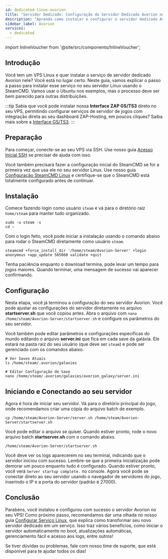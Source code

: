 ```yaml
---
id: dedicated-linux-avorion
title: "Servidor Dedicado: Configuração do Servidor Dedicado Avorion no Linux"
description: "Aprenda como instalar e configurar o servidor dedicado Avorion no seu VPS Linux para um aluguel de servidores sem complicações → Saiba mais agora"
sidebar_label: Avorion
services:
  - dedicated
---
```


import InlineVoucher from '@site/src/components/InlineVoucher';

## Introdução

Você tem um VPS Linux e quer instalar o serviço de servidor dedicado Avorion nele? Você está no lugar certo. Neste guia, vamos explicar o passo a passo para instalar esse serviço no seu servidor Linux usando o SteamCMD. Vamos usar o Ubuntu nos exemplos, mas o processo deve ser bem parecido para outras distribuições.

:::tip
Sabia que você pode instalar nossa **Interface ZAP GS/TS3** direto no seu VPS, permitindo configurar serviços de servidor de jogos com integração direta ao seu dashboard ZAP-Hosting, em poucos cliques? Saiba mais sobre a [Interface GS/TS3](dedicated-linux-gs-interface.md).
:::

<InlineVoucher />

## Preparação

Para começar, conecte-se ao seu VPS via SSH. Use nosso guia [Acesso Inicial SSH](dedicated-linux-ssh.md) se precisar de ajuda com isso.

Você também precisará fazer a configuração inicial do SteamCMD se for a primeira vez que usa ele no seu servidor Linux. Use nosso guia [Configuração SteamCMD Linux](dedicated-linux-steamcmd.md) e certifique-se que o SteamCMD está totalmente configurado antes de continuar.

## Instalação

Comece fazendo login como usuário `steam` e vá para o diretório raiz `home/steam` para manter tudo organizado.
```
sudo -u steam -s
cd ~
```

Com o login feito, você pode iniciar a instalação usando o comando abaixo para rodar o SteamCMD diretamente como usuário `steam`.
```
steamcmd +force_install_dir '/home/steam/Avorion-Server' +login anonymous +app_update 565060 validate +quit
```

Tenha paciência enquanto o download termina, pode levar um tempo para jogos maiores. Quando terminar, uma mensagem de sucesso vai aparecer confirmando.

## Configuração

Nesta etapa, você já terminou a configuração do seu servidor Avorion. Você pode ajustar as configurações do servidor diretamente no arquivo **startserver.sh** que você copiou antes. Abra o arquivo com `nano /home/steam/Avorion-Server/startserver.sh` e configure os parâmetros do seu servidor.

Você também pode editar parâmetros e configurações específicas do mundo editando o arquivo **server.ini** que fica em cada save da galáxia. Ele estará na pasta raiz do seu usuário (que deve ser `steam`) e pode ser gerenciado com os comandos abaixo.
```
# Ver Saves Atuais
ls /home/steam/.avorion/galaxies

# Editar Configuração de Save
nano /home/steam/.avorion/galaxies/avorion_galaxy/server.ini
```

## Iniciando e Conectando ao seu servidor

Agora é hora de iniciar seu servidor. Vá para o diretório principal do jogo, onde recomendamos criar uma cópia do arquivo batch de exemplo.
```
cp /home/steam/Avorion-Server/server.sh /home/steam/Avorion-Server/startserver.sh
```

Você pode editar o arquivo se quiser. Quando estiver pronto, rode o novo arquivo batch **startserver.sh** com o comando abaixo.
```
/home/steam/Avorion-Server/startserver.sh
```

Você deve ver os logs aparecerem no seu terminal, indicando que o servidor iniciou com sucesso. Lembre-se que a primeira inicialização pode demorar um pouco enquanto tudo é configurado. Quando estiver pronto, você verá `Server startup complete.` no console. Agora você pode se conectar direto ao seu servidor usando o navegador de servidores do jogo, inserindo o IP e a porta do servidor (padrão é 27000).

## Conclusão

Parabéns, você instalou e configurou com sucesso o servidor Avorion no seu VPS! Como próximo passo, recomendamos dar uma olhada no nosso guia [Configurar Serviço Linux](dedicated-linux-create-gameservice.md), que explica como transformar seu novo servidor dedicado em um serviço. Isso traz vários benefícios, como iniciar o servidor automaticamente no boot, atualizações automáticas, gerenciamento fácil e acesso aos logs, entre outros!

Se tiver dúvidas ou problemas, fale com nosso time de suporte, que está disponível para te ajudar todos os dias!

<InlineVoucher />